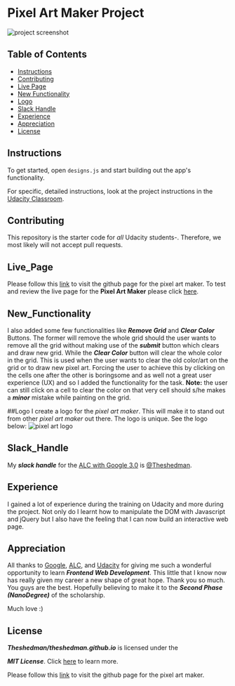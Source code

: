 # Pixel Art Maker Project
![project screenshot](Screenshot.png)
## Table of Contents

* [Instructions](#instructions)
* [Contributing](#contributing)
* [Live Page](#live_page)
* [New Functionality](#new_functionality)
* [Logo](#logo)
* [Slack Handle](#slack_handle)
* [Experience](#experience)
* [Appreciation](#appreciation)
* [License](#license)

## Instructions

To get started, open `designs.js` and start building out the app's functionality.

For specific, detailed instructions, look at the project instructions in the [Udacity Classroom](https://classroom.udacity.com/me).

## Contributing

This repository is the starter code for _all_ Udacity students-. Therefore, we most likely will not accept pull requests.

## Live_Page
Please follow this [link](https://theshedman.github.io/) to visit the github page for the pixel art maker. To test and review the live page for the **Pixel Art Maker** please click [here](https://theshedman.github.io/).

## New_Functionality
I also added some few functionalities like _**Remove Grid**_ and _**Clear Color**_ Buttons. The former will remove the whole grid should the user wants to remove all the grid without making use of the _**submit**_ button which clears and draw new grid. While the _**Clear Color**_ button will clear the whole color in the grid. This is used when the user wants to clear the old color/art on the grid or to draw new pixel art. Forcing the user to achieve this by clicking on the cells one after the other is boringsome and as well not a great user experience (UX) and so I added the functionality for the task.
**Note:** the user can still click on a cell to clear the color on that very cell should s/he makes a _**minor**_ mistake while painting on the grid.

##Logo
I create a logo for the _pixel art maker_. This will make it to stand out from other _pixel art maker_ out there. The logo is unique. See the logo below:
![pixel art logo](logo.jpg)

## Slack_Handle
My _**slack handle**_ for the [ALC with Google 3.0](alcwithgoogle3.slack.com) is [@Theshedman](https://alcwithgoogle3.slack.com/team/UAKLQ7VJ4). 

## Experience
I gained a lot of experience during the training on Udacity and more during the project. Not only do I learnt how to manipulate the DOM with Javascript and jQuery but I also have the feeling that I can now build an interactive web page. 

## Appreciation
All thanks to [Google](www.google.com), [ALC](https://andela.com), and [Udacity](www.udacity.com) for giving me such a wonderful opportunity to learn _**Frontend Web Development**_. This little that I know now has really given my career a new shape of great hope. Thank you so much. You guys are the best. Hopefully believing to make it to the _**Second Phase (NanoDegree)**_ of the scholarship. 

Much love :)

## License
**_Theshedman/theshedman.github.io_** is licensed under the

**_MIT License_**. Click [here](LICENSE) to learn more.




Please follow this [link](https://theshedman.github.io/) to visit the github page for the pixel art maker.
